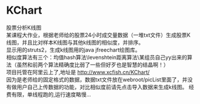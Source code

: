 # KChart
股票分析K线图<br>
某课程大作业，根据老师给的股票24小时成交量数据（一堆txt文件）生成股票K线图，并且比对样本K线图与其他k线图的相似度，并排序。<br>
显示用的struts2，生成k线图用的java jfreechart绘图库。<br>
相似度算法有三个：均值hash算法\levenshtein距离算法\某组员自己yy出来的算法（虽然和前两个算法精确度比弱了一些但好歹也是智慧的结晶啊！）<br>
项目托管在阿里云上了,地址是 http://www.xcfish.cn/KChart/<br>
因为是老师给的固定格式的数据，数据txt文件放在webroot/picList里面了，并没有做用户自己上传数据的功能，对比相似度前请先点击导入数据来生成k线图。
经费有限，单线程跑的,运行速度略慢...
